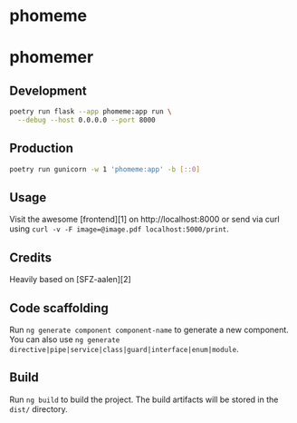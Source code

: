 # phomeme

# phomemer

## Development

```sh
poetry run flask --app phomeme:app run \
  --debug --host 0.0.0.0 --port 8000
```

## Production

```sh
poetry run gunicorn -w 1 'phomeme:app' -b [::0]
```

## Usage

Visit the awesome [frontend][1] on http://localhost:8000 or send via
curl using `curl -v -F image=@image.pdf localhost:5000/print`.

## Credits

Heavily based on [SFZ-aalen][2]

## Code scaffolding

Run `ng generate component component-name` to generate a new component. You can also use `ng generate directive|pipe|service|class|guard|interface|enum|module`.

## Build

Run `ng build` to build the project. The build artifacts will be stored in the `dist/` directory.
